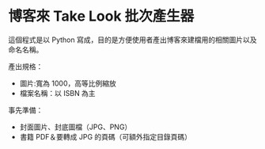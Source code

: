 # 博客來 Take Look 批次產生器

這個程式是以 Python 寫成，目的是方便使用者產出博客來建檔用的相關圖片以及命名名稱。

產出規格：
- 圖片:寬為 1000，高等比例縮放
- 檔案名稱：以 ISBN 為主

事先準備：
- 封面圖片、封底圖檔（JPG、PNG）
- 書籍 PDF＆要轉成 JPG 的頁碼（可額外指定目錄頁碼）
